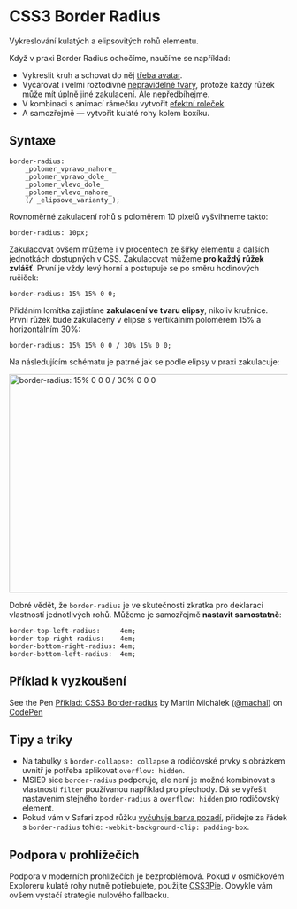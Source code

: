 # CSS3 Border Radius 

Vykreslování kulatých a elipsovitých rohů elementu.

Když v praxi Border Radius ochočíme, naučíme se například:

* Vykreslit kruh a schovat do něj [třeba avatar](http://trentwalton.com/2010/08/03/css3-border-radius-rounded-avatars/).
* Vyčarovat i velmi roztodivné [nepravidelné tvary](http://www.css3shapes.com/), protože každý růžek může mít úplně jiné zakulacení. Ale nepředbíhejme.
* V kombinaci s animací rámečku vytvořit [efektní roleček](http://kratce.vzhurudolu.cz/post/18092366948/css3-rolecek).
* A samozřejmě — vytvořit kulaté rohy kolem boxíku.
  

Syntaxe
-------
  
	border-radius:  
		_polomer_vpravo_nahore_  
		_polomer_vpravo_dole_  
		_polomer_vlevo_dole_  
		_polomer_vlevo_nahore_  
		(/ _elipsove_varianty_);

Rovnoměrné zakulacení rohů s poloměrem 10 pixelů vyšvihneme takto:

	border-radius: 10px;

Zakulacovat ovšem můžeme i v procentech ze šířky elementu a dalších jednotkách dostupných v CSS. Zakulacovat můžeme **pro každý růžek zvlášť**. První je vždy levý horní a postupuje se po směru hodinových ručiček:
  
	border-radius: 15% 15% 0 0;
  
Přidáním lomítka zajistíme **zakulacení ve tvaru elipsy**, nikoliv kružnice. První růžek bude zakulacený v elipse s vertikálním poloměrem 15% a horizontálním 30%:

	border-radius: 15% 15% 0 0 / 30% 15% 0 0;

Na následujícím schématu je patrné jak se podle elipsy v praxi zakulacuje:

<img class="picture" src="content/schemes/CSS3-border-radius.svg" width="700" height="394" alt="border-radius: 15% 0 0 0 / 30% 0 0 0">
  
Dobré vědět, že `border-radius` je ve skutečnosti zkratka pro deklaraci vlastností jednotlivých rohů. Můžeme je samozřejmě **nastavit samostatně**:

	border-top-left-radius:     4em;  
	border-top-right-radius:    4em;  
	border-bottom-right-radius: 4em;  
	border-bottom-left-radius:  4em;  
	
Příklad k vyzkoušení
--------------------

<p data-height="204" data-theme-id="502" data-slug-hash="EljFa" data-user="machal" data-default-tab="result" class='codepen'>See the Pen <a href='http://codepen.io/machal/pen/EljFa'>Příklad: CSS3 Border-radius</a> by Martin Michálek (<a href='http://codepen.io/machal'>@machal</a>) on <a href='http://codepen.io'>CodePen</a></p>
<script async src="http://codepen.io/assets/embed/ei.js"></script>

Tipy a triky
------------

* Na tabulky s `border-collapse: collapse` a rodičovské prvky s obrázkem uvnitř je potřeba aplikovat `overflow: hidden`.
* MSIE9 sice `border-radius` podporuje, ale není je možné kombinovat s vlastností `filter` používanou například pro přechody. Dá se vyřešit nastavením stejného `border-radius` a `overflow: hidden` pro rodičovský element.
* Pokud vám v Safari zpod růžku [vyčuhuje barva pozadí](http://tumble.sneak.co.nz/post/928998513/fixing-the-background-bleed), přidejte za řádek s `border-radius` tohle: `-webkit-background-clip: padding-box`.


Podpora v prohlížečích
----------------------

Podpora v moderních prohlížečích je bezproblémová. Pokud v osmičkovém Exploreru kulaté rohy nutně potřebujete, použijte [CSS3Pie](http://css3pie.com/). Obvykle vám ovšem vystačí strategie nulového fallbacku.